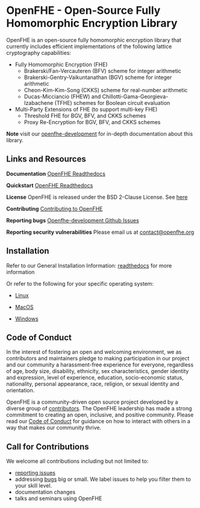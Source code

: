 OpenFHE - Open-Source Fully Homomorphic Encryption Library
=====================================

OpenFHE is an open-source fully homomorphic encryption library that currently includes efficient implementations of the following lattice cryptography capabilities:

* Fully Homomorphic Encryption (FHE)
  * Brakerski/Fan-Vercauteren (BFV) scheme for integer arithmetic
  * Brakerski-Gentry-Vaikuntanathan (BGV) scheme for integer arithmetic
  * Cheon-Kim-Kim-Song (CKKS) scheme for real-number arithmetic
  * Ducas-Micciancio (FHEW) and Chillotti-Gama-Georgieva-Izabachene (TFHE) schemes for Boolean circuit evaluation
* Multi-Party Extensions of FHE (to support multi-key FHE)
  * Threshold FHE for BGV, BFV, and CKKS schemes
  * Proxy Re-Encryption for BGV, BFV, and CKKS schemes

**Note** visit our [openfhe-development](https://openfhe-development.readthedocs.io/en/latest) for in-depth
documentation about this library.

## Links and Resources

**Documentation**  [OpenFHE Readthedocs](https://openfhe-development.readthedocs.io/en/latest/)

**Quickstart** [OpenFHE Readthedocs](https://openfhe-development.readthedocs.io/en/latest/assets/sphinx_rsts/intro/quickstart.html)

**License** OpenFHE is released under the BSD 2-Clause License. See [here](LICENSE)

**Contributing** [Contributing to OpenFHE](https://openfhe-development.readthedocs.io/en/latest/sphinx_rsts/contributing/contributing.html)

**Reporting bugs** [Openfhe-development Github Issues](https://github.com/openfheorg/openfhe-development/issues)

**Reporting security vulnerabilities** Please email us at contact@openfhe.org


## Installation

Refer to our General Installation Information: [readthedocs](https://openfhe-development.readthedocs.io/en/latest/sphinx_rsts/intro/installation/installation.html) for more information

Or refer to the following for your specific operating system:

- [Linux](https://openfhe-development.readthedocs.io/en/latest/sphinx_rsts/intro/installation/linux.html)

- [MacOS](https://openfhe-development.readthedocs.io/en/latest/sphinx_rsts/intro/installation/macos.html)

- [Windows](https://openfhe-development.readthedocs.io/en/latest/sphinx_rsts/intro/installation/windows.html)


## Code of Conduct

In the interest of fostering an open and welcoming environment, we as contributors and maintainers pledge to making
participation in our project and our community a harassment-free experience for everyone, regardless of age, body size,
disability, ethnicity, sex characteristics, gender identity and expression, level of experience, education,
socio-economic status, nationality, personal appearance, race, religion, or sexual identity and orientation.


OpenFHE is a community-driven open source project developed by a diverse group of
[contributors](https://openfhe-development.readthedocs.io/en/latest/sphinx_rsts/misc/contributors.html). The OpenFHE leadership has made a strong commitment to creating an open,
inclusive, and positive community. Please read our
[Code of Conduct](https://openfhe-development.readthedocs.io/en/latest/sphinx_rsts/misc/code_of_conduct.html?highlight=code%20of%20) for guidance on how to interact with others in a way that
makes our community thrive.

## Call for Contributions

We welcome all contributions including but not limited to:

- [reporting issues](https://github.com/openfheorg/openfhe-development/issues) 
- addressing [bugs](https://github.com/openfheorg/openfhe-development/issues) big or small. We label issues to help you filter them to your skill level.
- documentation changes 
- talks and seminars using OpenFHE
